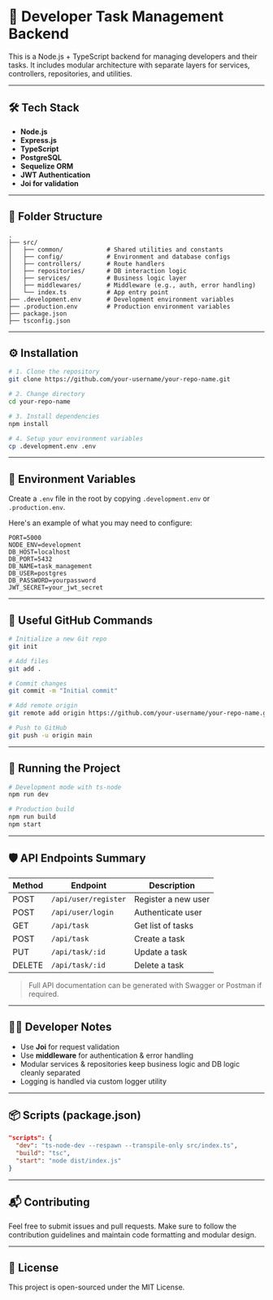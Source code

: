 # 🧩 Developer Task Management Backend

This is a Node.js + TypeScript backend for managing developers and their tasks. It includes modular architecture with separate layers for services, controllers, repositories, and utilities.

---

## 🛠️ Tech Stack

- **Node.js**
- **Express.js**
- **TypeScript**
- **PostgreSQL**
- **Sequelize ORM**
- **JWT Authentication**
- **Joi for validation**

---

## 📁 Folder Structure

```
.
├── src/
│   ├── common/            # Shared utilities and constants
│   ├── config/            # Environment and database configs
│   ├── controllers/       # Route handlers
│   ├── repositories/      # DB interaction logic
│   ├── services/          # Business logic layer
│   ├── middlewares/       # Middleware (e.g., auth, error handling)
│   └── index.ts           # App entry point
├── .development.env       # Development environment variables
├── .production.env        # Production environment variables
├── package.json
├── tsconfig.json
```

---

## ⚙️ Installation

```bash
# 1. Clone the repository
git clone https://github.com/your-username/your-repo-name.git

# 2. Change directory
cd your-repo-name

# 3. Install dependencies
npm install

# 4. Setup your environment variables
cp .development.env .env
```

---

## 🧪 Environment Variables

Create a `.env` file in the root by copying `.development.env` or `.production.env`.

Here's an example of what you may need to configure:

```env
PORT=5000
NODE_ENV=development
DB_HOST=localhost
DB_PORT=5432
DB_NAME=task_management
DB_USER=postgres
DB_PASSWORD=yourpassword
JWT_SECRET=your_jwt_secret
```

---

## 🧾 Useful GitHub Commands

```bash
# Initialize a new Git repo
git init

# Add files
git add .

# Commit changes
git commit -m "Initial commit"

# Add remote origin
git remote add origin https://github.com/your-username/your-repo-name.git

# Push to GitHub
git push -u origin main
```

---

## 🚀 Running the Project

```bash
# Development mode with ts-node
npm run dev

# Production build
npm run build
npm start
```

---

## 🛡️ API Endpoints Summary

| Method | Endpoint               | Description              |
|--------|------------------------|--------------------------|
| POST   | `/api/user/register`   | Register a new user      |
| POST   | `/api/user/login`      | Authenticate user        |
| GET    | `/api/task`            | Get list of tasks        |
| POST   | `/api/task`            | Create a task            |
| PUT    | `/api/task/:id`        | Update a task            |
| DELETE | `/api/task/:id`        | Delete a task            |

> Full API documentation can be generated with Swagger or Postman if required.

---

## 👨‍💻 Developer Notes

- Use **Joi** for request validation
- Use **middleware** for authentication & error handling
- Modular services & repositories keep business logic and DB logic cleanly separated
- Logging is handled via custom logger utility

---

## 📦 Scripts (package.json)

```json
"scripts": {
  "dev": "ts-node-dev --respawn --transpile-only src/index.ts",
  "build": "tsc",
  "start": "node dist/index.js"
}
```

---

## 📬 Contributing

Feel free to submit issues and pull requests. Make sure to follow the contribution guidelines and maintain code formatting and modular design.

---

## 📄 License

This project is open-sourced under the MIT License.

